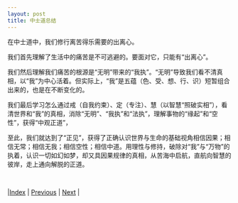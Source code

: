 ```yaml
---
layout: post
title: 中士道总结
---
```


在中士道中，我们修行离苦得乐需要的出离心。

我们首先理解了生活中的痛苦是不可逃避的。要面对它，只能有“出离心”。

我们然后理解我们痛苦的根源是“无明”带来的“我执”。“无明”导致我们看不清真相，以“我”为中心活着。但实际上，“我”是五蕴（色、受、想、行、识）短暂组合出来的，也是在不断变化的。

我们最后学习怎么通过戒（自我约束）、定（专注）、慧（以智慧“照破实相”），看清世界和“我”的真相，消除“无明”、“我执”和“法执”，理解事物的“缘起”和“空性”，获得“中观正道”，

至此，我们就达到了“正见”，获得了正确认识世界与生命的基础视角相信因果；相信无常；相信无我；相信空性；相信中道。用理性与修持，破除对“我”与“万物”的执着，认识一切如幻如梦，却又具因果规律的真相，从苦海中启航，直航向智慧的彼岸，走上通向解脱的正道。

<br/>

|[Index](../) | [Previous](61-hui-practise) | [Next](64-shang) |

